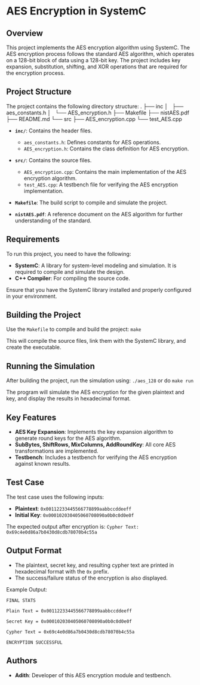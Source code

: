 # AES Encryption in SystemC

## Overview
This project implements the AES encryption algorithm using SystemC. The AES encryption process follows the standard AES algorithm, which operates on a 128-bit block of data using a 128-bit key. The project includes key expansion, substitution, shifting, and XOR operations that are required for the encryption process.

## Project Structure
The project contains the following directory structure:
.
├── inc
│   ├── aes_constants.h
│   └── AES_encryption.h
├── Makefile
├── nistAES.pdf
├── README.md
└── src
    ├── AES_encryption.cpp
    └── test_AES.cpp


- **`inc/`**: Contains the header files.
  - `aes_constants.h`: Defines constants for AES operations.
  - `AES_encryption.h`: Contains the class definition for AES encryption.
  
- **`src/`**: Contains the source files.
  - `AES_encryption.cpp`: Contains the main implementation of the AES encryption algorithm.
  - `test_AES.cpp`: A testbench file for verifying the AES encryption implementation.

- **`Makefile`**: The build script to compile and simulate the project.
- **`nistAES.pdf`**: A reference document on the AES algorithm for further understanding of the standard.

## Requirements
To run this project, you need to have the following:
- **SystemC**: A library for system-level modeling and simulation. It is required to compile and simulate the design.
- **C++ Compiler**: For compiling the source code.

Ensure that you have the SystemC library installed and properly configured in your environment.

## Building the Project
Use the `Makefile` to compile and build the project:
`make`

This will compile the source files, link them with the SystemC library, and create the executable.

## Running the Simulation
After building the project, run the simulation using:
`./aes_128`
or do
`make run`

The program will simulate the AES encryption for the given plaintext and key, and display the results in hexadecimal format.

## Key Features
- **AES Key Expansion**: Implements the key expansion algorithm to generate round keys for the AES algorithm.
- **SubBytes, ShiftRows, MixColumns, AddRoundKey**: All core AES transformations are implemented.
- **Testbench**: Includes a testbench for verifying the AES encryption against known results.

## Test Case
The test case uses the following inputs:
- **Plaintext**: `0x00112233445566778899aabbccddeeff`
- **Initial Key**: `0x000102030405060708090a0b0c0d0e0f`

The expected output after encryption is:
`Cypher Text: 0x69c4e0d86a7b0430d8cdb78070b4c55a`

## Output Format
- The plaintext, secret key, and resulting cypher text are printed in hexadecimal format with the `0x` prefix.
- The success/failure status of the encryption is also displayed.

Example Output:

`FINAL STATS`  

`Plain Text = 0x00112233445566778899aabbccddeeff`

`Secret Key = 0x000102030405060708090a0b0c0d0e0f` 

`Cypher Text = 0x69c4e0d86a7b0430d8cdb78070b4c55a`

`ENCRYPTION SUCCESSFUL`


## Authors
- **Adith**: Developer of this AES encryption module and testbench.
